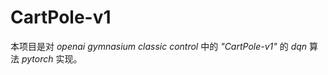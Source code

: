 # CartPole-v1
本项目是对 *openai gymnasium classic control* 中的 *"CartPole-v1"* 的 *dqn* 算法 *pytorch* 实现。


<!--stackedit_data:
eyJoaXN0b3J5IjpbMTUzODU0NjMxNCwtMTc4NTEzMjUwNCwxND
E2MDk2NDA5LDEzNTcxMTEyMDMsMTE2NDU0Mzc3NF19
-->